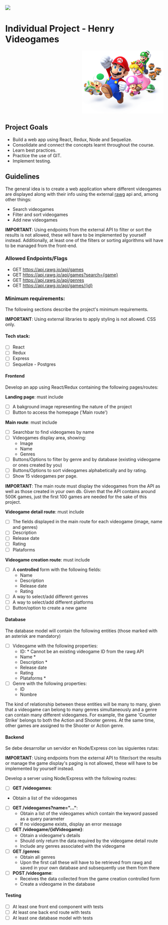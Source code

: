 <p align='left'>
    <img src='https://static.wixstatic.com/media/85087f_0d84cbeaeb824fca8f7ff18d7c9eaafd~mv2.png/v1/fill/w_160,h_30,al_c,q_85,usm_0.66_1.00_0.01/Logo_completo_Color_1PNG.webp' </img>
</p>

# Individual Project - Henry Videogames

<p align="right">
  <img height="200" src="./videogame.png" />
</p>

## Project Goals

- Build a web app using React, Redux, Node and Sequelize.
- Consolidate and connect the concepts learnt throughout the course.
- Learn best practices.
- Practice the use of GIT.
- Implement testing.

## Guidelines

The general idea is to create a web application where different videogames are displayed along with their info using the external [rawg](https://rawg.io/apidocs) api and, among other things:

  - Search videogames
  - Filter and sort videogames
  - Add new videogames

__IMPORTANT__: Using endpoints from the external API to filter or sort the results is not allowed, these will have to be implemented by yourself instead. Additionally, at least one of the filters or sorting algorithms will have to be managed from the front-end.

### Allowed Endpoints/Flags

  - GET https://api.rawg.io/api/games
  - GET https://api.rawg.io/api/games?search={game}
  - GET https://api.rawg.io/api/genres
  - GET https://api.rawg.io/api/games/{id}

### Minimum requirements:

The following sections describe the project's minimum requirements.

__IMPORTANT__: Using external libraries to apply styling is not allowed. CSS only.

#### Tech stack:
- [ ] React
- [ ] Redux
- [ ] Express
- [ ] Sequelize - Postgres

#### Frontend

Develop an app using React/Redux containing the following pages/routes:

__Landing page__: must include
- [ ] A bakground image representing the nature of the project
- [ ] Button to access the homepage ('Main route')

__Main route__: must include
- [ ] Searchbar to find videogames by name
- [ ] Videogames display area, showing:
  - Image
  - Name
  - Genres
- [ ] Buttons/Options to filter by genre and by database (existing videogame or ones created by you)
- [ ] Buttons/Options to sort videogames alphabetically and by rating.
- [ ] Show 15 videogames per page.

__IMPORTANT__: The main route must display the videogames from the API as well as those created in your own db. Given that the API contains around 500K games, just the first 100 games are needed for the sake of this project.

__Videogame detail route__: must include
- [ ] The fields displayed in the main route for each videogame (image, name and genres)
- [ ] Description
- [ ] Release date
- [ ] Rating
- [ ] Plataforms

__Videogame creation route__: must include
- [ ] A __controlled__ form with the following fields:
  - Name
  - Description
  - Release date
  - Rating
- [ ] A way to select/add different genres
- [ ] A way to select/add different platforms
- [ ] Button/option to create a new game

#### Database

The database model will contain the following entities (those marked with an asterisk are mandatory)

- [ ] Videogame with the following properties:
  - ID: * Cannot be an existing videogame ID from the rawg API
  - Name *
  - Description *
  - Release date
  - Rating
  - Plataforms *
- [ ] Genre with the following properties:
  - ID
  - Nombre

The kind of relationship between these entities will be many to many, given that a videogame can belong to many genres simultaneously and a genre can contain many different videogames.
For example, the game 'Counter Strike' belongs to both the Action and Shooter genres. At the same time, other games are assigned to the Shooter or Action genre.

#### Backend

Se debe desarrollar un servidor en Node/Express con las siguientes rutas:

__IMPORTANT__: Using endpoints from the external API to filter/sort the results or manage the game display's paging is not allowed, these will have to be implemented by yourself instead. 

Develop a server using Node/Express with the following routes:

  - [ ] __GET /videogames__:
  - Obtain a list of the videogames
- [ ] __GET /videogames?name="..."__:
  - Obtain a list of the videogames which contain the keyword passed as a query parameter
  - If no videogame exists, display an error message
- [ ] __GET /videogame/{idVideogame}__:
  - Obtain a videogame's details
  - Should only return the data required by the videogame detail route
  - Include any genres associated with the videogame
- [ ] __GET /genres__:
  - Obtain all genres
  - Upon the first call these will have to be retrieved from rawg and saved in your own database and subsequently use them from there
- [ ] __POST /videogame__:
  - Receives the data collected from the game creation controlled form
  - Create a videogame in the database

#### Testing
- [ ] At least one front end component with tests
- [ ] At least one back end route with tests
- [ ] At least one database model with tests
